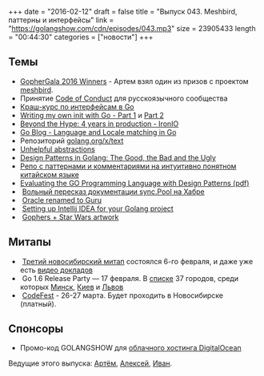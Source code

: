+++
date = "2016-02-12"
draft = false
title = "Выпуск 043. Meshbird, паттерны и интерфейсы"
link = "https://golangshow.com/cdn/episodes/043.mp3"
size = 23905433
length = "00:44:30"
categories = ["новости"]
+++

## Темы

- [GopherGala 2016 Winners](http://gophergala.com/blog/gopher/gala/2016/02/05/winners-2016/) - Артем взял один из призов с проектом [meshbird](http://meshbird.com).
- Принятие [Code of Conduct](https://golang.org/conduct) для русскоязычного сообщества
- [Краш-курс по интерфейсам в Go](https://habrahabr.ru/post/276981/)
- [Writing my own init with Go - Part 1](http://www.mustafaak.in/2016/02/08/writing-my-own-init-with-go.html) и [Part 2](http://www.mustafaak.in/2016/02/09/forking-process-in-myinit-go.html)
- [Beyond the Hype: 4 years in production - IronIO](http://www.infoq.com/presentations/go-iron-production)
- [Go Blog - Language and Locale matching in Go](http://blog.golang.org/matchlang)
- Репозиторий [golang.org/x/text](https://godoc.org/golang.org/x/text)
- [Unhelpful abstractions](http://dave.cheney.net/2016/02/06/unhelpful-abstractions)
- [Design Patterns in Golang: The Good, the Bad and the Ugly](http://blog.ralch.com/tutorial/design-patterns/golang-design-patterns/)
- [Репо с паттернами и комментариями на интуитивно понятном китайском языке](https://github.com/monochromegane/go_design_pattern)
- [Evaluating the GO Programming Language with Design Patterns (pdf)](http://ecs.victoria.ac.nz/foswiki/pub/Main/TechnicalReportSeries/ECSTR11-01.pdf)
-  [Вольный пересказ документации sync.Pool на Хабре](https://habrahabr.ru/post/277137/)
-  [Oracle renamed to Guru](https://docs.google.com/document/d/1UErU12vR7jTedYvKHVNRzGPmXqdMASZ6PfE7B-p6sIg/edit#)
-  [Setting up Intellij IDEA for your Golang project](https://rootpd.com/2016/02/04/setting-up-intellij-idea-for-your-first-golang-project/)
-  [Gophers + Star Wars artwork](https://www.behance.net/gallery/33348733/For-Golang-Community)

## Митапы
-  [Третий новосибирский митап](http://golang-nsk.party) состоялся 6-го февраля, и даже уже есть [видео докладов](https://www.youtube.com/channel/UCadCL6kVFNt-A_CpisIpijg)
-  Go 1.6 Release Party — 17 февраля. В [списке](https://github.com/golang/go/wiki/Go-1.6-release-party) 37 городов, среди которых [Минск](https://events.dev.by/belarus-golang-user-group-meetup-2), [Киев](http://www.meetup.com/uagolang/events/228343484/) и [Львов](http://www.meetup.com/Lviv-Golang-Group/events/228344940/) 
-  [CodeFest](http://2016.codefest.ru) - 26-27 марта. Будет проходить в Новосибирске (платный).

## Спонсоры
- Промо-код GOLANGSHOW для [облачного хостинга DigitalOcean](https://www.digitalocean.com/?utm_campaign=golangshow&utm_medium=podcast&refcode=63eedb038a3e)

Ведущие этого выпуска: [Артём](https://twitter.com/miolini), [Алексей](https://twitter.com/paaleksey), [Иван](https://twitter.com/idanyliuk).
